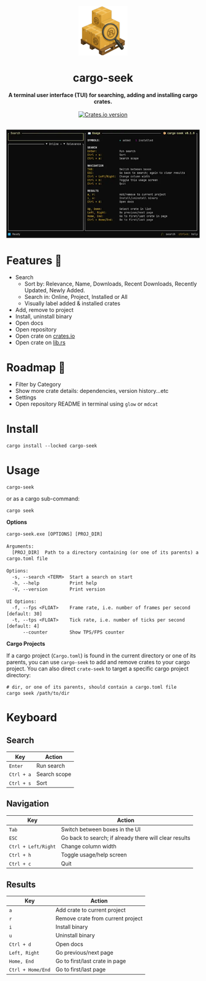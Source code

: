 <p align="center">
  <img src="docs/cargo-seek-128.png?raw=true">
</p>

<h1 align="center">cargo-seek</h1>
<div align="center">
 <strong>
   A terminal user interface (TUI) for searching, adding and installing cargo crates.
 </strong>
</div>

<br />

<div align="center">
  <!-- Crates version -->
  <a href="https://crates.io/crates/cargo-chef">
    <img src="https://img.shields.io/crates/v/cargo-seek.svg?style=flat-square"
    alt="Crates.io version" />
  </a>
  <!-- Downloads 
  <!--<a href="https://crates.io/crates/cargo-chef">
    <img src="https://img.shields.io/crates/d/cargo-chef.svg?style=flat-square"
      alt="Download" />
  </a>-->
</div>
<br/>


[preview]: docs/preview.webp?raw=true "preview"
![preview][preview]

# Features 🚀

- Search
  - Sort by: Relevance, Name, Downloads, Recent Downloads, Recently Updated, Newly Added.
  - Search in: Online, Project, Installed or All
  - Visually label added & installed crates
- Add, remove to project
- Install, uninstall binary
- Open docs
- Open repository
- Open crate on [crates.io](https://crates.io)
- Open crate on [lib.rs](https://lib.rs)

# Roadmap 🚧

- Filter by Category
- Show more crate details: dependencies, version history...etc
- Settings
- Open repository README in terminal using `glow` or `mdcat`

# Install

    cargo install --locked cargo-seek

# Usage

    cargo-seek

or as a cargo sub-command:

```shell
cargo seek
```

**Options**

```
cargo-seek.exe [OPTIONS] [PROJ_DIR]

Arguments:
  [PROJ_DIR]  Path to a directory containing (or one of its parents) a cargo.toml file

Options:
  -s, --search <TERM>  Start a search on start
  -h, --help           Print help
  -V, --version        Print version
  
UI Options:
  -f, --fps <FLOAT>    Frame rate, i.e. number of frames per second [default: 30]
  -t, --tps <FLOAT>    Tick rate, i.e. number of ticks per second [default: 4]
      --counter        Show TPS/FPS counter
```

**Cargo Projects**

If a cargo project (`Cargo.toml`) is found in the current directory or one of its parents, you can use `cargo-seek` to
add and remove crates to your cargo project. You can also direct `crate-seek` to target a specific cargo project
directory:

    # dir, or one of its parents, should contain a cargo.toml file
    cargo seek /path/to/dir

# Keyboard

## Search

| Key        | Action       |
|------------|--------------|
| `Enter`    | Run search   |
| `Ctrl + a` | Search scope |
| `Ctrl + s` | Sort         |

## Navigation

| Key                 | Action                                                 |
|---------------------|--------------------------------------------------------|
| `Tab`               | Switch between boxes in the UI                         |
| `ESC`               | Go back to search; if already there will clear results |
| `Ctrl + Left/Right` | Change column width                                    |
| `Ctrl + h`          | Toggle usage/help screen                               |
| `Ctrl + c`          | Quit                                                   |

## Results

| Key               | Action                            |
|-------------------|-----------------------------------|
| `a`               | Add crate to current project      |
| `r`               | Remove crate from current project |
| `i`               | Install binary                    |
| `u`               | Uninstall binary                  |
| `Ctrl + d`        | Open docs                         |
| `Left, Right`     | Go previous/next page             |
| `Home, End`       | Go to first/last crate in page    |
| `Ctrl + Home/End` | Go to first/last page             |
